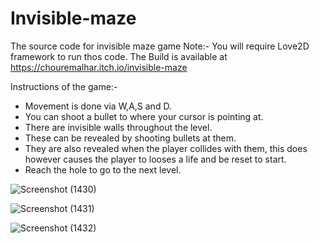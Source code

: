 # Invisible-maze
The source code for invisible maze game 
Note:- You will require Love2D framework to run thos code.
The Build is available at https://chouremalhar.itch.io/invisible-maze

Instructions of the game:-
* Movement is done via W,A,S and D.
* You can shoot a bullet to where your cursor is pointing at.
* There are invisible walls throughout the level.
* These can be revealed by shooting bullets at them.
* They are also revealed when the player collides with them, this does however causes the player to looses a life and be reset to start.
* Reach the hole to go to the next level.


![Screenshot (1430)](https://user-images.githubusercontent.com/90690107/182508388-4f298218-62cd-4203-b32d-c371f757f286.png)


![Screenshot (1431)](https://user-images.githubusercontent.com/90690107/182508318-e43b663d-813c-484c-83fc-d3dd0bd0708e.png)


![Screenshot (1432)](https://user-images.githubusercontent.com/90690107/182508330-43c0508f-8c66-4393-86f5-9cbefeddd0eb.png)
